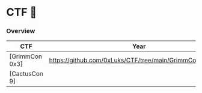 # CTF 🏁

### Overview

| CTF           | Year                                                        |
|---------------|--------------------------------------------------------------|
| [GrimmCon 0x3]| https://github.com/0xLuks/CTF/tree/main/GrimmCon%202020  | 2020 |
| [CactusCon 9]|
